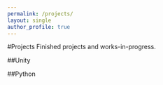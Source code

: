 ```yaml
---
permalink: /projects/
layout: single
author_profile: true
---
```


#Projects
Finished projects and works-in-progress.

##Unity

##Python
